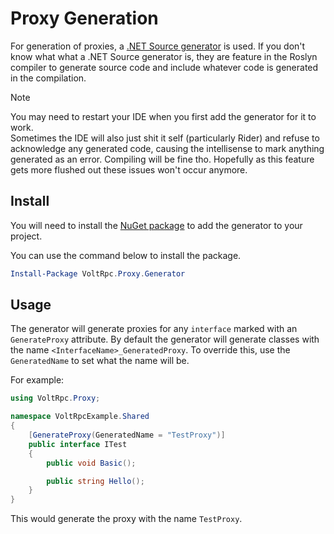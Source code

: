 # Proxy Generation

For generation of proxies, a [.NET Source generator](https://devblogs.microsoft.com/dotnet/introducing-c-source-generators/) is used. If you don't know what what a .NET Source generator is, they are feature in the Roslyn compiler to generate source code and include whatever code is generated in the compilation.

> [!NOTE]
> You may need to restart your IDE when you first add the generator for it to work.<br>
> Sometimes the IDE will also just shit it self (particularly Rider) and refuse to acknowledge any generated code, causing the intellisense to mark anything generated as an error. Compiling will be fine tho.
> Hopefully as this feature gets more flushed out these issues won't occur anymore.

## Install

You will need to install the [NuGet package](https://nuget.org/VoltRpc.Proxy.Generator) to add the generator to your project.

You can use the command below to install the package.

```powershell
Install-Package VoltRpc.Proxy.Generator
``` 

## Usage

The generator will generate proxies for any `interface` marked with an `GenerateProxy` attribute. By default the generator will generate classes with the name `<InterfaceName>_GeneratedProxy`. To override this, use the `GeneratedName` to set what the name will be.

For example:
```csharp
using VoltRpc.Proxy;

namespace VoltRpcExample.Shared
{
    [GenerateProxy(GeneratedName = "TestProxy")]
    public interface ITest
    {
        public void Basic();

        public string Hello();
    }
}
```

This would generate the proxy with the name `TestProxy`.